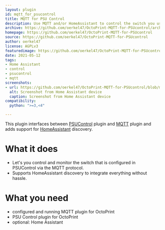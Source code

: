 ```yaml
---
layout: plugin
id: mqtt_for_psucontrol
title: MQTT for PSU Control
description: Use MQTT and/or HomeAssistant to control the switch you use with the PSU Control plugin
archive: https://github.com/oerkel47/OctoPrint-MQTT-for-PSUcontrol/archive/main.zip
homepage: https://github.com/oerkel47/OctoPrint-MQTT-for-PSUcontrol
source: https://github.com/oerkel47/OctoPrint-MQTT-for-PSUcontrol
author: oerkel47
license: AGPLv3
featuredimage: https://github.com/oerkel47/OctoPrint-MQTT-for-PSUcontrol/blob/main/screenshot_settings.PNG
date: 2021-05-12
tags:
- Home Assistant
- control
- psucontrol
- mqtt
screenshots:
- url: https://github.com/oerkel47/OctoPrint-MQTT-for-PSUcontrol/blob/main/screenshot_HomeAssistant.PNG
  alt: Screenshot from Home Assistant device
  caption: Screenshot from Home Assistant device
compatibility:
  python: ">=3,<4"

---
```


This plugin interfaces between [PSUControl](https://github.com/kantlivelong/OctoPrint-PSUControl) plugin and [MQTT](https://github.com/OctoPrint/OctoPrint-MQTT) plugin and adds support for [HomeAssistant](https://www.home-assistant.io) discovery. 

# What it does
- Let's you control and monitor the switch that is configured in PSUControl via the MQTT protocol.
- Supports HomeAssistant discovery to integrate everything without hassle.

# What you need
 - configured and running MQTT plugin for OctoPrint
 - PSU Control plugin for OctoPrint
 - optional: Home Assistant
